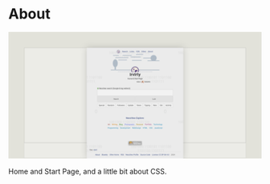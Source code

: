 # About

![page with a light and dark theme and theme settings](/img/github-banner-settings.png) 

Home and Start Page, and a little bit about CSS.
